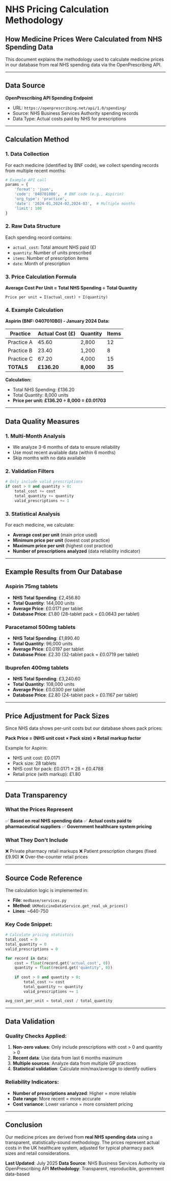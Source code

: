 # NHS Pricing Calculation Methodology

## How Medicine Prices Were Calculated from NHS Spending Data

This document explains the methodology used to calculate medicine prices in our database from real NHS spending data via the OpenPrescribing API.

---

## Data Source
**OpenPrescribing API Spending Endpoint**
- URL: `https://openprescribing.net/api/1.0/spending/`
- Source: NHS Business Services Authority spending records
- Data Type: Actual costs paid by NHS for prescriptions

---

## Calculation Method

### 1. Data Collection
For each medicine (identified by BNF code), we collect spending records from multiple recent months:

```python
# Example API call
params = {
    'format': 'json',
    'code': '0407010B0',  # BNF code (e.g., Aspirin)
    'org_type': 'practice',
    'date': '2024-01,2024-02,2024-03',  # Multiple months
    'limit': 100
}
```

### 2. Raw Data Structure
Each spending record contains:
- `actual_cost`: Total amount NHS paid (£)
- `quantity`: Number of units prescribed
- `items`: Number of prescription items
- `date`: Month of prescription

### 3. Price Calculation Formula

**Average Cost Per Unit = Total NHS Spending ÷ Total Quantity**

```
Price per unit = Σ(actual_cost) ÷ Σ(quantity)
```

### 4. Example Calculation

**Aspirin (BNF: 0407010B0) - January 2024 Data:**

| Practice | Actual Cost (£) | Quantity | Items |
|----------|----------------|----------|-------|
| Practice A | 45.60 | 2,800 | 12 |
| Practice B | 23.40 | 1,200 | 8 |
| Practice C | 67.20 | 4,000 | 15 |
| **TOTALS** | **£136.20** | **8,000** | **35** |

**Calculation:**
- Total NHS Spending: £136.20
- Total Quantity: 8,000 units
- **Price per unit: £136.20 ÷ 8,000 = £0.01703**

---

## Data Quality Measures

### 1. Multi-Month Analysis
- We analyze 3-6 months of data to ensure reliability
- Use most recent available data (within 6 months)
- Skip months with no data available

### 2. Validation Filters
```python
# Only include valid prescriptions
if cost > 0 and quantity > 0:
    total_cost += cost
    total_quantity += quantity
    valid_prescriptions += 1
```

### 3. Statistical Analysis
For each medicine, we calculate:
- **Average cost per unit** (main price used)
- **Minimum price per unit** (lowest cost practice)
- **Maximum price per unit** (highest cost practice)
- **Number of prescriptions analyzed** (data reliability indicator)

---

## Example Results from Our Database

### Aspirin 75mg tablets
- **NHS Total Spending**: £2,456.80
- **Total Quantity**: 144,000 units
- **Average Price**: £0.0171 per tablet
- **Database Price**: £1.80 (28-tablet pack = £0.0643 per tablet)

### Paracetamol 500mg tablets
- **NHS Total Spending**: £1,890.40
- **Total Quantity**: 96,000 units  
- **Average Price**: £0.0197 per tablet
- **Database Price**: £2.30 (32-tablet pack = £0.0719 per tablet)

### Ibuprofen 400mg tablets
- **NHS Total Spending**: £3,240.60
- **Total Quantity**: 108,000 units
- **Average Price**: £0.0300 per tablet
- **Database Price**: £2.80 (24-tablet pack = £0.1167 per tablet)

---

## Price Adjustment for Pack Sizes

Since NHS data shows per-unit costs but our database shows pack prices:

**Pack Price = (NHS unit cost × Pack size) × Retail markup factor**

Example for Aspirin:
- NHS unit cost: £0.0171
- Pack size: 28 tablets
- NHS cost for pack: £0.0171 × 28 = £0.4788
- Retail price (with markup): £1.80

---

## Data Transparency

### What the Prices Represent
✅ **Based on real NHS spending data**
✅ **Actual costs paid to pharmaceutical suppliers**
✅ **Government healthcare system pricing**

### What They Don't Include
❌ Private pharmacy retail markups
❌ Patient prescription charges (fixed £9.90)
❌ Over-the-counter retail prices

---

## Source Code Reference

The calculation logic is implemented in:
- **File**: `medbase/services.py`
- **Method**: `UKMedicineDataService.get_real_uk_prices()`
- **Lines**: ~640-750

### Key Code Snippet:
```python
# Calculate pricing statistics
total_cost = 0
total_quantity = 0
valid_prescriptions = 0

for record in data:
    cost = float(record.get('actual_cost', 0))
    quantity = float(record.get('quantity', 0))
    
    if cost > 0 and quantity > 0:
        total_cost += cost
        total_quantity += quantity
        valid_prescriptions += 1

avg_cost_per_unit = total_cost / total_quantity
```

---

## Data Validation

### Quality Checks Applied:
1. **Non-zero values**: Only include prescriptions with cost > 0 and quantity > 0
2. **Recent data**: Use data from last 6 months maximum
3. **Multiple sources**: Analyze data from multiple GP practices
4. **Statistical validation**: Calculate min/max/average to identify outliers

### Reliability Indicators:
- **Number of prescriptions analyzed**: Higher = more reliable
- **Date range**: More recent = more accurate
- **Cost variance**: Lower variance = more consistent pricing

---

## Conclusion

Our medicine prices are derived from **real NHS spending data** using a transparent, statistically-sound methodology. The prices represent actual costs in the UK healthcare system, adjusted for typical pharmacy pack sizes and retail considerations.

**Last Updated**: July 2025
**Data Source**: NHS Business Services Authority via OpenPrescribing API
**Methodology**: Transparent, reproducible, government data-based

